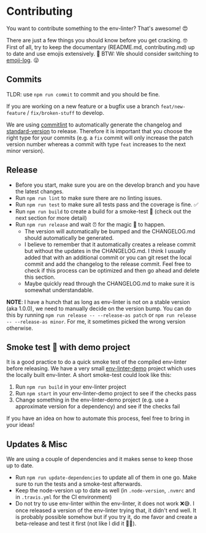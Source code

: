 # Contributing

You want to contribute something to the env-linter? That's awesome! 😍

There are just a few things you should know before you get cracking. 🤓
First of all, try to keep the documentary (README.md, contributing.md) up to date and use emojis extensively. 🤘 BTW: We should consider switching to [emoji-log](https://github.com/ahmadawais/Emoji-Log). 😜

## Commits

TLDR: use `npm run commit` to commit and you should be fine.

If you are working on a new feature or a bugfix use a branch `feat/new-feature` / `fix/broken-stuff` to develop.

We are using [commitlint](https://github.com/conventional-changelog/commitlint) to automatically generate the changelog and [standard-version](https://www.npmjs.com/package/standard-version) to release. Therefore it is important that you choose the right type for your commits (e.g. a `fix` commit will only increase the patch version number whereas a commit with type `feat` increases to the next minor version).

## Release

- Before you start, make sure you are on the develop branch and you have the latest changes.
- Run `npm run lint` to make sure there are no linting issues.
- Run `npm run test` to make sure all tests pass and the coverage is fine. ✅
- Run `npm run build` to create a build for a smoke-test 💨 (check out the next section for more detail)
- Run `npm run release` and wait ⏰ for the magic 🎩 to happen.
  - The version will automatically be bumped and the CHANGELOG.md should automatically be generated.
  - I believe to remember that it automatically creates a release commit but without the updates in the CHANGELOG.md. I think I usually added that with an additional commit or you can git reset the local commit and add the changelog to the release commit. Feel free to check if this process can be optimized and then go ahead and delete this section.
  - Maybe quickly read through the CHANGELOG.md to make sure it is somewhat understandable.

**NOTE**: I have a hunch that as long as env-linter is not on a stable version (aka 1.0.0), we need to manually decide on the version bump. You can do this by running `npm run release -- --release-as patch` or `npm run release -- --release-as minor`. For me, it sometimes picked the wrong version otherwise.

## Smoke test 💨 with demo project

It is a good practice to do a quick smoke test of the compiled env-linter before releasing.
We have a very small [env-linter-demo](https://github.com/merkle-open/env-linter-demo) project which uses the locally built env-linter.
A short smoke-test could look like this:

1. Run `npm run build` in your env-linter project
2. Run `npm start` in your env-linter-demo project to see if the checks pass
3. Change something in the env-linter-demo project (e.g. use a approximate version for a dependency) and see if the checks fail

If you have an idea on how to automate this process, feel free to bring in your ideas!

## Updates & Misc

We are using a couple of dependencies and it makes sense to keep those up to date.

- Run `npm run update-dependencies` to update all of them in one go. Make sure to run the tests and a smoke-test afterwards.
- Keep the node-version up to date as well (in `.node-version`, `.nvmrc` and in `.travis.yml` for the CI environment)
- Do not try to use env-linter within the env-linter, it does not work ❌😅. I once released a version of the env-linter trying that, it didn't end well. It is probably possible somehow but if you try it, do me favor and create a beta-release and test it first (not like I did it 🤦‍♂️).
